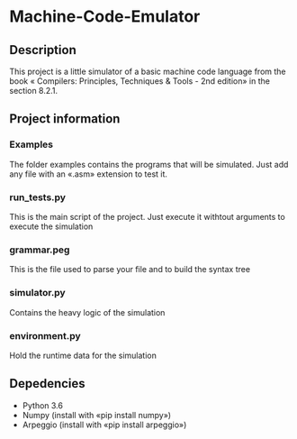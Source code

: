 # Machine-Code-Emulator

## Description

This project is a little simulator of a basic machine code language from the book « Compilers: Principles, Techniques & Tools - 2nd edition» in the section 8.2.1. 

## Project information

### Examples
The folder examples contains the programs that will be simulated. Just add any file with an «.asm» extension to test it.

### run_tests.py
This is the main script of the project. Just execute it withtout arguments to execute the simulation

### grammar.peg
This is the file used to parse your file and to build the syntax tree

### simulator.py
Contains the heavy logic of the simulation

### environment.py
Hold the runtime data for the simulation

## Depedencies
* Python 3.6
* Numpy (install with «pip install numpy»)
* Arpeggio (install with «pip install arpeggio»)
